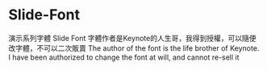 # Slide-Font
演示系列字體 Slide Font 字體作者是Keynote的人生哥，我得到授權，可以隨便改字體，不可以二次販賣 The author of the font is the life brother of Keynote. I have been authorized to change the font at will, and cannot re-sell it
